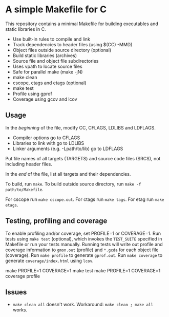 A simple Makefile for C
====

This repository contains a minimal Makefile for building executables and
static libraries in C.

  * Use built-in rules to compile and link
  * Track dependencies to header files (using $(CC) -MMD)
  * Object files outside source directory (optional)
  * Build static libraries (archives)
  * Source file and object file subdirectories
  * Uses vpath to locate source files
  * Safe for parallel make (make -jN)
  * make clean
  * cscope, ctags and etags (optional)
  * make test
  * Profile using gprof
  * Coverage using gcov and lcov

Usage
----

In the *beginning* of the file, modify CC, CFLAGS, LDLIBS and LDFLAGS.

  * Compiler options go to CFLAGS
  * Libraries to link with go to LDLIBS
  * Linker arguments (e.g. -Lpath/to/lib) go to LDFLAGS

Put file names of all targets (TARGETS) and source code files (SRCS), not
including header files.

In the *end* of the file, list all targets and their dependencies.

To build, run `make`.
To build outside source directory, run `make -f path/to/Makefile`.

For cscope run `make cscope.out`.
For ctags run `make tags`.
For etag run `make etags`.

Testing, profiling and coverage
----

To enable profiling and/or coverage, set PROFILE=1 or COVERAGE=1.
Run tests using `make test` (optional), which invokes the `TEST_SUITE`
specified in Makefile or run your tests manually.
Running tests will write out profile and coverage information to `gmon.out`
(profile) and `*.gcda` for each object file (coverage).
Run `make profile` to generate `gprof.out`.
Run `make coverage` to generate `coverage/index.html` using `lcov`.


  make PROFILE=1 COVERAGE=1
  make test
  make PROFILE=1 COVERAGE=1 coverage profile

Issues
----

  * `make clean all` doesn't work. Workaround: `make clean ; make all` works.
